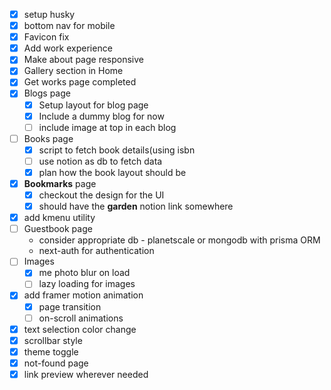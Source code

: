 - [x] setup husky
- [x] bottom nav for mobile
- [x] Favicon fix
- [x] Add work experience
- [x] Make about page responsive
- [x] Gallery section in Home
- [x] Get works page completed
- [x] Blogs page
  - [x] Setup layout for blog page
  - [x] Include a dummy blog for now
  - [ ] include image at top in each blog
- [ ] Books page
  - [x] script to fetch book details(using isbn
  - [ ] use notion as db to fetch data
  - [x] plan how the book layout should be
- [x] **Bookmarks** page
  - [x] checkout the design for the UI
  - [x] should have the **garden** notion link somewhere
- [x] add kmenu utility
- [ ] Guestbook page
  - consider appropriate db - planetscale or mongodb with prisma ORM
  - next-auth for authentication
- [ ] Images
  - [x] me photo blur on load
  - [ ] lazy loading for images
- [x] add framer motion animation
  - [x] page transition
  - [ ] on-scroll animations
- [x] text selection color change
- [x] scrollbar style
- [x] theme toggle
- [x] not-found page
- [x] link preview wherever needed
